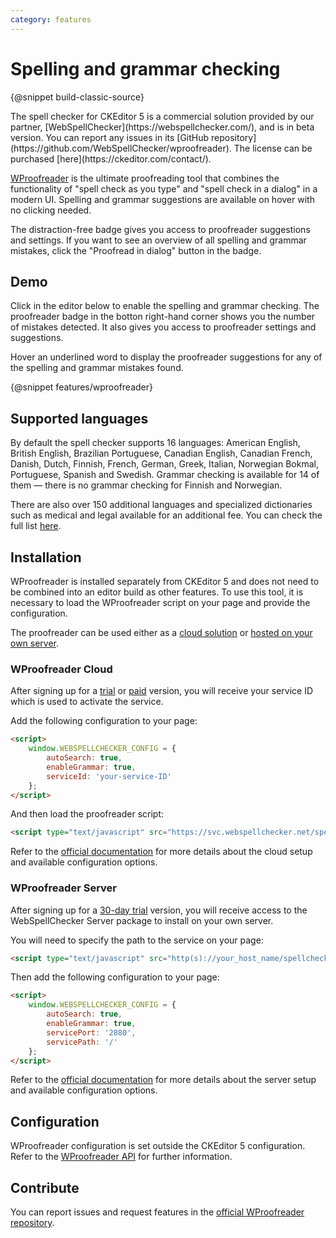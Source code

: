 ```yaml
---
category: features
---
```


# Spelling and grammar checking

{@snippet build-classic-source}

<info-box>
	The spell checker for CKEditor 5 is a commercial solution provided by our partner, [WebSpellChecker](https://webspellchecker.com/), and is in beta version. You can report any issues in its [GitHub repository](https://github.com/WebSpellChecker/wproofreader). The license can be purchased [here](https://ckeditor.com/contact/).
</info-box>

[WProofreader](https://webspellchecker.com/wsc-proofreader) is the ultimate proofreading tool that combines the functionality of "spell check as you type" and "spell check in a dialog" in a modern UI. Spelling and grammar suggestions are available on hover with no clicking needed.

The distraction-free badge gives you access to proofreader suggestions and settings. If you want to see an overview of all spelling and grammar mistakes, click the "Proofread in dialog" button in the badge.

## Demo

Click in the editor below to enable the spelling and grammar checking. The proofreader badge in the botton right-hand corner shows you the number of mistakes detected. It also gives you access to proofreader settings and suggestions.

Hover an underlined word to display the proofreader suggestions for any of the spelling and grammar mistakes found.

{@snippet features/wproofreader}

## Supported languages

By default the spell checker supports 16 languages: American English, British English, Brazilian Portuguese, Canadian English, Canadian French, Danish, Dutch, Finnish, French, German, Greek, Italian, Norwegian Bokmal, Portuguese, Spanish and Swedish. Grammar checking is available for 14 of them &mdash; there is no grammar checking for Finnish and Norwegian.

There are also over 150 additional languages and specialized dictionaries such as medical and legal available for an additional fee. You can check the full list [here](https://webspellchecker.com/additional-dictionaries/).

## Installation

WProofreader is installed separately from CKEditor 5 and does not need to be combined into an editor build as other features. To use this tool, it is necessary to load the WProofreader script on your page and provide the configuration.

The proofreader can be used either as a [cloud solution](#wproofreader-cloud) or [hosted on your own server](#wproofreader-server).

### WProofreader Cloud

After signing up for a [trial](https://www.webspellchecker.net/signup/hosted-signup.html#webspellchecker-proofreader-trial) or [paid](https://www.webspellchecker.net/signup/hosted-signup.html#webspellchecker-proofreader-paid) version, you will receive your service ID which is used to activate the service.

Add the following configuration to your page:

```html
<script>
	window.WEBSPELLCHECKER_CONFIG = {
		autoSearch: true,
		enableGrammar: true,
		serviceId: 'your-service-ID'
	};
</script>
```

And then load the proofreader script:

```html
<script type="text/javascript" src="https://svc.webspellchecker.net/spellcheck31/wscbundle/wscbundle.js"></script>
```

Refer to the [official documentation](https://github.com/WebSpellChecker/wproofreader#wproofreader-cloud) for more details about the cloud setup and available configuration options.

### WProofreader Server

After signing up for a [30-day trial](https://webspellchecker.com/free-trial/) version, you will receive access to the WebSpellChecker Server package to install on your own server.

You will need to specify the path to the service on your page:

```html
<script type="text/javascript" src="http(s)://your_host_name/spellcheck/wscbundle/wscbundle.js"></script>
```

Then add the following configuration to your page:

```html
<script>
	window.WEBSPELLCHECKER_CONFIG = {
		autoSearch: true,
		enableGrammar: true,
		servicePort: '2880',
		servicePath: '/'
	};
</script>
```

Refer to the [official documentation](https://github.com/WebSpellChecker/wproofreader#wproofreader-server) for more details about the server setup and available configuration options.

## Configuration

WProofreader configuration is set outside the CKEditor 5 configuration. Refer to the [WProofreader API](http://dev.webspellchecker.net/api/wscbundle/) for further information.

## Contribute

You can report issues and request features in the [official WProofreader repository](https://github.com/WebSpellChecker/wproofreader/issues).
